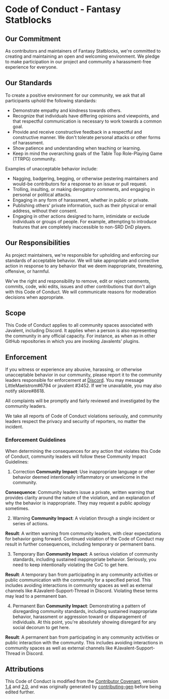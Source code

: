 # Code of Conduct - Fantasy Statblocks

## Our Commitment

As contributors and maintainers of Fantasy Statblocks, we're committed to creating and maintaining an open and welcoming environment. We pledge to make participation in our project and community a harassment-free experience for everyone.

## Our Standards

To create a positive environment for our community, we ask that all participants uphold the following standards:

- Demonstrate empathy and kindness towards others.
- Recognize that individuals have differing opinions and viewpoints, and that respectful communication is necessary to work towards a common goal.
- Provide and receive constructive feedback in a respectful and constructive manner. We don't tolerate personal attacks or other forms of harassment.
- Show patience and understanding when teaching or learning.
- Keep in mind the overarching goals of the Table Top Role-Playing Game (TTRPG) community.

Examples of unacceptable behavior include:

- Nagging, badgering, begging, or otherwise pestering maintainers and would-be contributors for a response to an issue or pull request.
- Trolling, insulting, or making derogatory comments, and engaging in personal or political attacks.
- Engaging in any form of harassment, whether in public or private.
- Publishing others' private information, such as their physical or email address, without their consent.
- Engaging in other actions designed to harm, intimidate or exclude individuals or groups of people. For example, attempting to introduce features that are completely inaccessible to non-SRD DnD players.

## Our Responsibilities

As project maintainers, we're responsible for upholding and enforcing our standards of acceptable behavior. We will take appropriate and corrective action in response to any behavior that we deem inappropriate, threatening, offensive, or harmful.

We've the right and responsibility to remove, edit or reject comments, commits, code, wiki edits, issues and other contributions that don't align with this Code of Conduct. We will communicate reasons for moderation decisions when appropriate.

## Scope

This Code of Conduct applies to all community spaces associated with Javalent, including Discord.
It applies when a person is also representing the community in any official capacity.
For instance, as when as in other GitHub repositories in which you are invoking Javalents' plugins.

## Enforcement

If you witness or experience any abusive, harassing, or otherwise unacceptable behavior in our community, please report it to the community leaders responsible for enforcement at [Discord](https://discord.com/channels/686053708261228577/932707309195493416). You may message LittleMaelstrom#6794 or javalent
#3452. If we're unavailable, you may also notify sklore#8618.

All complaints will be promptly and fairly reviewed and investigated by the community leaders.

We take all reports of Code of Conduct violations seriously,
and community leaders respect the privacy and security of reporters, no matter the incident.

### Enforcement Guidelines

When determining the consequences for any action that violates this Code of Conduct, community leaders will follow these Community Impact Guidelines:

1. Correction
**Community Impact**: Use inappropriate language or other behavior deemed intentionally inflammatory or unwelcome in the community.

**Consequence**: Community leaders issue a private, written warning that provides clarity around the nature of the violation, and an explanation of why the behavior is inappropriate. They may request a public apology sometimes.

2. Warning
**Community Impact**: A violation through a single incident or series
   of actions.

**Result**: A written warning from community leaders, with clear
expectations for behavior going forward. Continued violation of the Code of Conduct may result in further consequences, including temporary or permanent bans.

3. Temporary Ban
**Community Impact**: A serious violation of community standards, including sustained inappropriate behavior. Seriously, you need to keep intentionally violating the CoC to get here.

**Result**: A temporary ban from participating in any community activities or public communication with the community for a specified period. This includes avoiding interactions in community spaces as well as external channels like #Javalent-Support-Thread in Discord. Violating these terms may lead to a permanent ban.

4. Permanent Ban
**Community Impact**: Demonstrating a pattern of disregarding community standards, including sustained inappropriate behavior, harassment or aggression toward or disparagement of individuals. At this point, you're absolutely showing disregard for any social decorum to get here.

**Result**: A permanent ban from participating in any community activities or public interaction with the community. This includes avoiding interactions in community spaces as well as external channels like #Javalent-Support-Thread in Discord.

## Attributions

This Code of Conduct is modified from the [Contributor Covenant](https://contributor-covenant.org/), version
[1.4](https://www.contributor-covenant.org/version/1/4/code-of-conduct/code_of_conduct.md) and
[2.0](https://www.contributor-covenant.org/version/2/0/code_of_conduct/code_of_conduct.md),
and was originally generated
by [contributing-gen](https://github.com/bttger/contributing-gen) before being edited further.
